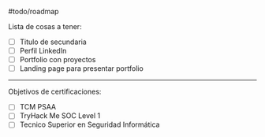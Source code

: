 #todo/roadmap


Lista de cosas a tener:

- [ ] Titulo de secundaria
- [ ] Perfil LinkedIn
- [ ] Portfolio con proyectos
- [ ] Landing page para presentar portfolio

---

Objetivos de certificaciones:

- [ ] TCM PSAA
- [ ] TryHack Me SOC Level 1
- [ ] Tecnico Superior en Seguridad Informática